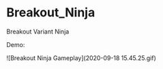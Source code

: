 # Breakout_Ninja
 Breakout Variant Ninja 

Demo:

![Breakout Ninja Gameplay](2020-09-18 15.45.25.gif)